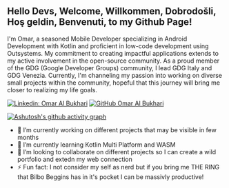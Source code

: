 ## Hello Devs, Welcome, Willkommen, Dobrodošli, Hoş geldin, Benvenuti, to my Github Page! 


I'm Omar, a seasoned Mobile Developer specializing in Android Development with Kotlin and proficient in low-code development using Outsystems. 
My commitment to creating impactful applications extends to my active involvement in the open-source community. 
As a proud member of the GDG (Google Developer Groups) community, I lead GDG Italy and GDG Venezia. Currently, I'm channeling my passion into working on diverse small projects within the community, hopeful that this journey will bring me closer to realizing my life goals.

[![Linkedin: Omar Al Bukhari](https://img.shields.io/badge/-Omar-blue?style=flat-square&logo=Linkedin&logoColor=white&link=https://www.linkedin.com/in/omar-al-bukhari-01776b111/)](https://www.linkedin.com/in/omar-al-bukhari-01776b111/)
[![GitHub Omar Al Bukhari](https://img.shields.io/github/followers/Fedoms?label=follow&style=social)](https://github.com/Fedoms)

[![Ashutosh's github activity graph](https://github-readme-activity-graph.vercel.app/graph?username=Fedoms&theme=xcode)](https://github.com/ashutosh00710/github-readme-activity-graph)

- 🔭 I’m currently working on different projects that may be visible in few months
- 🌱 I’m currently learning Kotlin Multi Platform and WASM
- 👯 I’m looking to collaborate on different projects so I can create a wild portfolio and extedn my web connection
- ⚡ Fun fact: I not consider my self as nerd but if you bring me THE RING that Bilbo Beggins has in it's pocket I can be massivly productive! 
